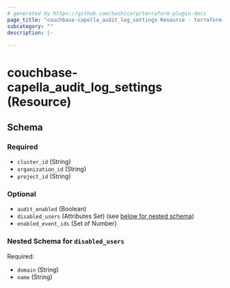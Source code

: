 ```yaml
---
# generated by https://github.com/hashicorp/terraform-plugin-docs
page_title: "couchbase-capella_audit_log_settings Resource - terraform-provider-couchbase-capella"
subcategory: ""
description: |-
  
---
```


# couchbase-capella_audit_log_settings (Resource)





<!-- schema generated by tfplugindocs -->
## Schema

### Required

- `cluster_id` (String)
- `organization_id` (String)
- `project_id` (String)

### Optional

- `audit_enabled` (Boolean)
- `disabled_users` (Attributes Set) (see [below for nested schema](#nestedatt--disabled_users))
- `enabled_event_ids` (Set of Number)

<a id="nestedatt--disabled_users"></a>
### Nested Schema for `disabled_users`

Required:

- `domain` (String)
- `name` (String)

